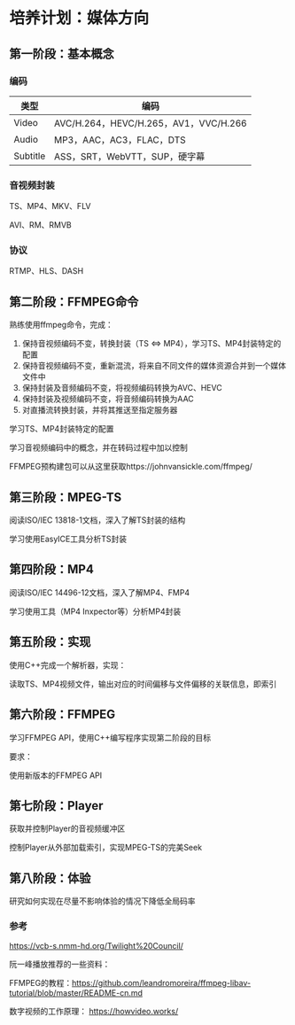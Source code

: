 
# 培养计划：媒体方向



## 第一阶段：基本概念

### 编码

类型|编码
-|-
Video|AVC/H.264，HEVC/H.265，AV1，VVC/H.266
Audio|MP3，AAC，AC3，FLAC，DTS
Subtitle|ASS，SRT，WebVTT，SUP，硬字幕

### 音视频封装

TS、MP4、MKV、FLV

AVI、RM、RMVB

### 协议

RTMP、HLS、DASH



## 第二阶段：FFMPEG命令

熟练使用ffmpeg命令，完成：
1. 保持音视频编码不变，转换封装（TS <=> MP4），学习TS、MP4封装特定的配置
2. 保持音视频编码不变，重新混流，将来自不同文件的媒体资源合并到一个媒体文件中
3. 保持封装及音频编码不变，将视频编码转换为AVC、HEVC
4. 保持封装及视频编码不变，将音频编码转换为AAC
5. 对直播流转换封装，并将其推送至指定服务器


学习TS、MP4封装特定的配置

学习音视频编码中的概念，并在转码过程中加以控制

FFMPEG预构建包可以从这里获取https://johnvansickle.com/ffmpeg/



## 第三阶段：MPEG-TS

阅读ISO/IEC 13818-1文档，深入了解TS封装的结构

学习使用EasyICE工具分析TS封装



## 第四阶段：MP4

阅读ISO/IEC 14496-12文档，深入了解MP4、FMP4

学习使用工具（MP4 Inxpector等）分析MP4封装



## 第五阶段：实现

使用C++完成一个解析器，实现：

读取TS、MP4视频文件，输出对应的时间偏移与文件偏移的关联信息，即索引



## 第六阶段：FFMPEG

学习FFMPEG API，使用C++编写程序实现第二阶段的目标

要求：

使用新版本的FFMPEG API



## 第七阶段：Player

获取并控制Player的音视频缓冲区

控制Player从外部加载索引，实现MPEG-TS的完美Seek



## 第八阶段：体验

研究如何实现在尽量不影响体验的情况下降低全局码率

### 参考
https://vcb-s.nmm-hd.org/Twilight%20Council/



阮一峰播放推荐的一些资料：

FFMPEG的教程：https://github.com/leandromoreira/ffmpeg-libav-tutorial/blob/master/README-cn.md

数字视频的工作原理： https://howvideo.works/





